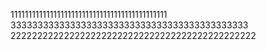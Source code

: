 11111111111111111111111111111111111111111111
33333333333333333333333333333333333333333333
2222222222222222222222222222222222222222222222
